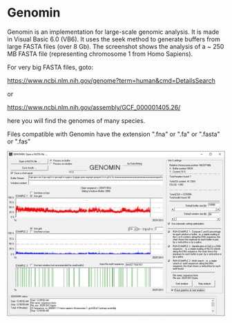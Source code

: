 # Genomin
Genomin is an implementation for large-scale genomic analysis. It is made in Visual Basic 6.0 (VB6). It uses the seek method to generate buffers from large FASTA files (over 8 Gb). The screenshot shows the analysis of a ~ 250 MB FASTA file (representing chromosome 1 from Homo Sapiens).


For very big FASTA files, goto:

https://www.ncbi.nlm.nih.gov/genome?term=human&cmd=DetailsSearch

or

https://www.ncbi.nlm.nih.gov/assembly/GCF_000001405.26/


here you will find the genomes of many species.

Files compatible with Genomin have the extension ".fna" or ".fa" or ".fasta" or ".fas"

![screenshot](https://github.com/Gagniuc/Genomin/blob/main/img/Genomin%201.PNG)
